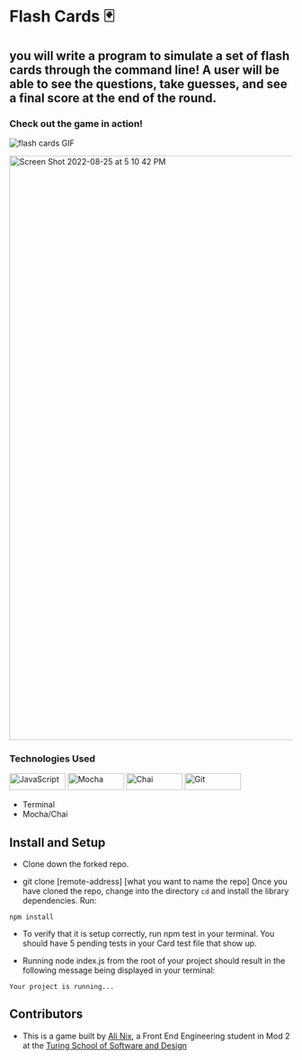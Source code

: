 
# Flash Cards 🃏

## you will write a program to simulate a set of flash cards through the command line!  A user will be able to see the questions, take guesses, and see a final score at the end of the round.


### Check out the game in action!

![flash cards GIF](https://user-images.githubusercontent.com/28677929/186770874-2de448dd-8d81-41a6-9d53-74bf487e13a2.gif)


<img width="1040" alt="Screen Shot 2022-08-25 at 5 10 42 PM" src="https://user-images.githubusercontent.com/28677929/186784404-931cb7a8-d25a-498e-9e3d-ebb845585314.png">


### Technologies Used 
<p align="left">
  <img src="https://img.shields.io/badge/JavaScript-323330?style=for-the-badge&logo=javascript&logoColor=F7DF1E" title="JavaScript" alt="JavaScript"    width="100" height="30">
  <img src="https://img.shields.io/badge/Mocha-8D6748?style=for-the-badge&logo=Mocha&logoColor=white" title="Mocha" alt="Mocha" width="100" height="30">
  <img src="https://img.shields.io/badge/chai-A30701?style=for-the-badge&logo=chai&logoColor=white" title="Chai" alt="Chai" width="100" height="30">
  <img src="https://img.shields.io/badge/GIT-E44C30?style=for-the-badge&logo=git&logoColor=white" title="Git" alt="Git" width="100" height="30">
</p>

- Terminal 
- Mocha/Chai 

## Install and Setup 

- Clone down the forked repo. 

- git clone [remote-address] [what you want to name the repo]
Once you have cloned the repo, change into the directory `cd` and install the library dependencies. Run:

`npm install`

- To verify that it is setup correctly, run npm test in your terminal. You should have 5 pending tests in your Card test file that show up.

- Running node index.js from the root of your project should result in the following message being displayed in your terminal:

`Your project is running...`

## Contributors 

- This is a game built by [Ali Nix](https://github.com/alinix1), a Front End Engineering student in Mod 2 at the [Turing School of Software and Design](https://turing.edu/) 
